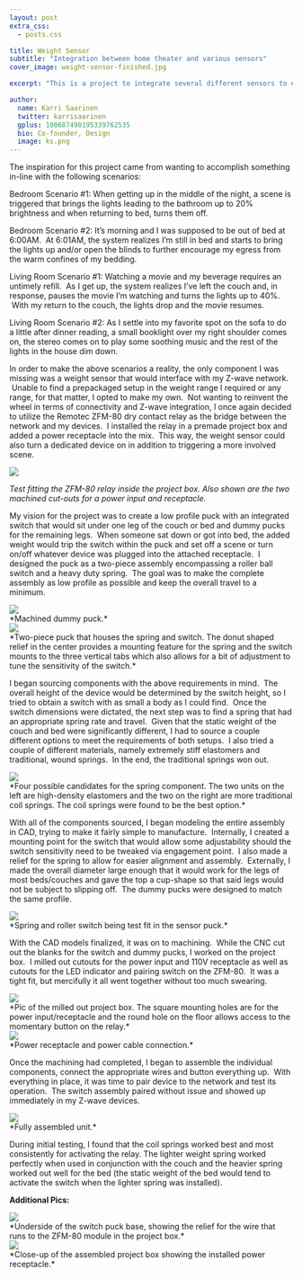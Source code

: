 ```yaml
---
layout: post
extra_css:
  - posts.css

title: Weight Sensor
subtitle: "Integration between home theater and various sensors"
cover_image: weight-sensor-finished.jpg

excerpt: "This is a project to integrate several different sensors to enhance the movie-watching experience."

author:
  name: Karri Saarinen
  twitter: karrisaarinen
  gplus: 100687498195339762535 
  bio: Co-founder, Design
  image: ks.png
---
```


The inspiration for this project came from wanting to accomplish something in-line with the following scenarios:

Bedroom Scenario #1:
When getting up in the middle of the night, a scene is triggered that brings the lights leading to the bathroom up to 20% brightness and when returning to bed, turns them off.  

Bedroom Scenario #2:
It’s morning and I was supposed to be out of bed at 6:00AM.  At 6:01AM, the system realizes I’m still in bed and starts to bring the lights up and/or open the blinds to further encourage my egress from the warm confines of my bedding.

Living Room Scenario #1:
Watching a movie and my beverage requires an untimely refill.  As I get up, the system realizes I’ve left the couch and, in response, pauses the movie I’m watching and turns the lights up to 40%.  With my return to the couch, the lights drop and the movie resumes.

Living Room Scenario #2:
As I settle into my favorite spot on the sofa to do a little after dinner reading, a small booklight over my right shoulder comes on, the stereo comes on to play some soothing music and the rest of the lights in the house dim down.

In order to make the above scenarios a reality, the only component I was missing was a weight sensor that would interface with my Z-wave network.  Unable to find a prepackaged setup in the weight range I required or any range, for that matter, I opted to make my own.  Not wanting to reinvent the wheel in terms of connectivity and Z-wave integration, I once again decided to utilize the Remotec ZFM-80 dry contact relay as the bridge between the network and my devices.  I installed the relay in a premade project box and added a power receptacle into the mix.  This way, the weight sensor could also turn a dedicated device on in addition to triggering a more involved scene.



<div class="full zoomable"><img src="{{ site.baseurl}}/images/weight-sensor-01.jpg"></div>

*Test fitting the ZFM-80 relay inside the project box.  Also shown are the two machined cut-outs for a power input and receptacle.*

My vision for the project was to create a low profile puck with an integrated switch that would sit under one leg of the couch or bed and dummy pucks for the remaining legs.  When someone sat down or got into bed, the added weight would trip the switch within the puck and set off a scene or turn on/off whatever device was plugged into the attached receptacle.  I designed the puck as a two-piece assembly encompassing a roller ball switch and a heavy duty spring.  The goal was to make the complete assembly as low profile as possible and keep the overall travel to a minimum.





<div class="full zoomable"><img src="{{ site.baseurl}}/images/weight-sensor-02.jpg"></div>
*Machined dummy puck.*





<div class="full zoomable"><img src="{{ site.baseurl}}/images/weight-sensor-03.jpg"></div>
*Two-piece puck that houses the spring and switch. The donut shaped relief in the center provides a mounting feature for the spring and the switch mounts to the three vertical tabs which also allows for a bit of adjustment to tune the sensitivity of the switch.*

I began sourcing components with the above requirements in mind.  The overall height of the device would be determined by the switch height, so I tried to obtain a switch with as small a body as I could find.  Once the switch dimensions were dictated, the next step was to find a spring that had an appropriate spring rate and travel.  Given that the static weight of the couch and bed were significantly different, I had to source a couple different options to meet the requirements of both setups.  I also tried a couple of different materials, namely extremely stiff elastomers and traditional, wound springs.  In the end, the traditional springs won out.





<div class="full zoomable"><img src="{{ site.baseurl}}/images/weight-sensor-04.jpg"></div>
*Four possible candidates for the spring component.  The two units on the left are high-density elastomers and the two on the right are more traditional coil springs.  The coil springs were found to be the best option.*

With all of the components sourced, I began modeling the entire assembly in CAD, trying to make it fairly simple to manufacture.  Internally, I created a mounting point for the switch that would allow some adjustability should the switch sensitivity need to be tweaked via engagement point.  I also made a relief for the spring to allow for easier alignment and assembly.  Externally, I made the overall diameter large enough that it would work for the legs of most beds/couches and gave the top a cup-shape so that said legs would not be subject to slipping off.  The dummy pucks were designed to match the same profile.  




<div class="full zoomable"><img src="{{ site.baseurl}}/images/weight-sensor-05.jpg"></div>
*Spring and roller switch being test fit in the sensor puck.*

With the CAD models finalized, it was on to machining.  While the CNC cut out the blanks for the switch and dummy pucks, I worked on the project box.  I milled out cutouts for the power input and 110V receptacle as well as cutouts for the LED indicator and pairing switch on the ZFM-80.  It was a tight fit, but mercifully it all went together without too much swearing.




<div class="full zoomable"><img src="{{ site.baseurl}}/images/weight-sensor-06.jpg"></div>
*Pic of the milled out project box.  The square mounting holes are for the power input/receptacle and the round hole on the floor allows access to the momentary button on the relay.*





<div class="full zoomable"><img src="{{ site.baseurl}}/images/weight-sensor-07.jpg"></div>
*Power receptacle and power cable connection.*

Once the machining had completed, I began to assemble the individual components, connect the appropriate wires and button everything up.  With everything in place, it was time to pair device to the network and test its operation.  The switch assembly paired without issue and showed up immediately in my Z-wave devices.





<div class="full zoomable"><img src="{{ site.baseurl}}/images/weight-sensor-finished.jpg"></div>
*Fully assembled unit.*

During initial testing, I found that the coil springs worked best and most consistently for activating the relay.  The lighter weight spring worked perfectly when used in conjunction with the couch and the heavier spring worked out well for the bed (the static weight of the bed would tend to activate the switch when the lighter spring was installed).


**Additional Pics:**




<div class="full zoomable"><img src="{{ site.baseurl}}/images/weight-sensor-09.jpg"></div>
*Underside of the switch puck base, showing the relief for the wire that runs to the ZFM-80 module in the project box.*





<div class="full zoomable"><img src="{{ site.baseurl}}/images/weight-sensor-10.jpg"></div>
*Close-up of the assembled project box showing the installed power receptacle.*
